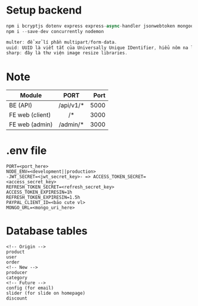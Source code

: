 # Setup backend
```javascript
npm i bcryptjs dotenv express express-async-handler jsonwebtoken mongoose morgan swagger-ui-express yamljs multer uuid sharp cors
npm i --save-dev concurrently nodemon

multer: để xử lí phần multipart/form-data.
uuid: UUID là viết tắt của Universally Unique IDentifier, hiểu nôm na là nó sẽ random ra một định danh duy nhất.
sharp: đây là thư viện image resize libraries.
```
# Note
| Module            | PORT          | Port  |
| ----------------- |:-------------:| -----:|
| BE (API)          | /api/v1/*     | 5000  |
| FE web (client)   | /*            | 3000  |
| FE web (admin)    | /admin/*      | 3000  |

# .env file
```
PORT=<port_here>
NODE_ENV=<development||production>
-JWT_SECRET=<jwt_secret_key>- => ACCESS_TOKEN_SECRET=<access_secret_key>
REFRESH_TOKEN_SECRET=<refresh_secret_key>
ACCESS_TOKEN_EXPIRESIN=1h
REFRESH_TOKEN_EXPIRESIN=1.5h
PAYPAL_CLIENT_ID=<bảo cute vl>
MONGO_URL=<mongo_uri_here>
```

# Database tables
```
<!-- Origin -->
product
user
order
<!-- New -->
producer
category
<!-- Future -->
config (for email)
slider (for slide on homepage)
discount
```